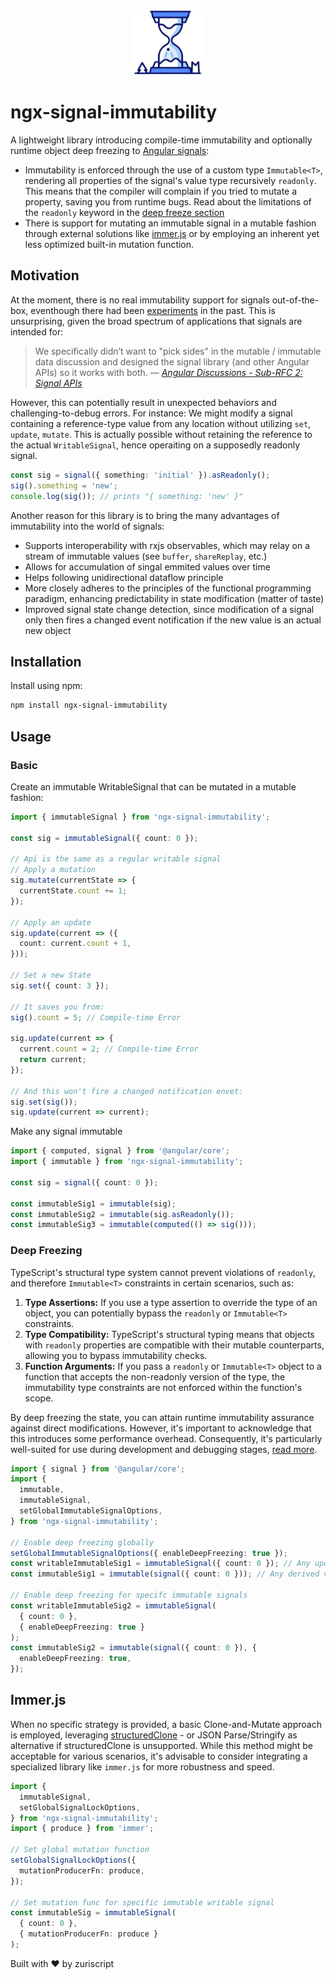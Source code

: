 <p align="center">
 <img width="22%" height="22%" src="logo.png">
</p>

# ngx-signal-immutability

A lightweight library introducing compile-time immutability and optionally runtime object deep freezing to [Angular signals](https://angular.io/guide/signals):

- Immutability is enforced through the use of a custom type `Immutable<T>`, rendering all properties of the signal's value type recursively `readonly`. This means that the compiler will complain if you tried to mutate a property, saving you from runtime bugs. Read about the limitations of the `readonly` keyword in the [deep freeze section](#deep-freezing)
- There is support for mutating an immutable signal in a mutable fashion through external solutions like [immer.js](https://immerjs.github.io/immer/) or by employing an inherent yet less optimized built-in mutation function.

## Motivation

At the moment, there is no real immutability support for signals out-of-the-box, eventhough there had been [experiments](https://github.com/angular/angular/pull/49644) in the past. This is unsurprising, given the broad spectrum of applications that signals are intended for:

> We specifically didn’t want to "pick sides" in the mutable / immutable
> data discussion and designed the signal library (and other Angular APIs)
> so it works with both.
> &mdash; <cite>[Angular Discussions - Sub-RFC 2: Signal APIs](https://github.com/angular/angular/discussions/49683)</cite>

However, this can potentially result in unexpected behaviors and challenging-to-debug errors. For instance:
We might modify a signal containing a reference-type value from any location without utilizing `set`, `update`, `mutate`. This is actually possible without retaining the reference to the actual `WritableSignal`, hence operaiting on a supposedly readonly signal.

```typescript
const sig = signal({ something: 'initial' }).asReadonly();
sig().something = 'new';
console.log(sig()); // prints "{ something: 'new' }"
```

Another reason for this library is to bring the many advantages of immutability into the world of signals:

- Supports interoperability with rxjs observables, which may relay on a stream of immutable values (see `buffer`, `shareReplay`, etc.)
- Allows for accumulation of singal emmited values over time
- Helps following unidirectional dataflow principle
- More closely adheres to the principles of the functional programming paradigm, enhancing predictability in state modification (matter of taste)
- Improved signal state change detection, since modification of a signal only then fires a changed event notification if the new value is an actual new object

## Installation

Install using npm:

```bash
npm install ngx-signal-immutability
```

## Usage

### Basic

Create an immutable WritableSignal that can be mutated in a mutable fashion:

```typescript
import { immutableSignal } from 'ngx-signal-immutability';

const sig = immutableSignal({ count: 0 });

// Api is the same as a regular writable signal
// Apply a mutation
sig.mutate(currentState => {
  currentState.count += 1;
});

// Apply an update
sig.update(current => ({
  count: current.count + 1,
}));

// Set a new State
sig.set({ count: 3 });

// It saves you from:
sig().count = 5; // Compile-time Error

sig.update(current => {
  current.count = 2; // Compile-time Error
  return current;
});

// And this won't fire a changed notification envet:
sig.set(sig());
sig.update(current => current);
```

Make any signal immutable

```typescript
import { computed, signal } from '@angular/core';
import { immutable } from 'ngx-signal-immutability';

const sig = signal({ count: 0 });

const immutableSig1 = immutable(sig);
const immutableSig2 = immutable(sig.asReadonly());
const immutableSig3 = immutable(computed(() => sig()));
```

### Deep Freezing

TypeScript's structural type system cannot prevent violations of `readonly`, and therefore `Immutable<T>` constraints in certain scenarios, such as:

1. **Type Assertions:** If you use a type assertion to override the type of an object, you can potentially bypass the `readonly` or `Immutable<T>` constraints.
2. **Type Compatibility:** TypeScript's structural typing means that objects with `readonly` properties are compatible with their mutable counterparts, allowing you to bypass immutability checks.
3. **Function Arguments:** If you pass a `readonly` or `Immutable<T>` object to a function that accepts the non-readonly version of the type, the immutability type constraints are not enforced within the function's scope.

By deep freezing the state, you can attain runtime immutability assurance against direct modifications. However, it's important to acknowledge that this introduces some performance overhead. Consequently, it's particularly well-suited for use during development and debugging stages, [read more](https://developer.mozilla.org/en-US/docs/Web/JavaScript/Reference/Global_Objects/Object/freeze).

```typescript
import { signal } from '@angular/core';
import {
  immutable,
  immutableSignal,
  setGlobalImmutableSignalOptions,
} from 'ngx-signal-immutability';

// Enable deep freezing globally
setGlobalImmutableSignalOptions({ enableDeepFreezing: true });
const writableImmutableSig1 = immutableSignal({ count: 0 }); // Any update of the value is automatically freezed
const immutableSig1 = immutable(signal({ count: 0 })); // Any derived value is automatically freezed

// Enable deep freezing for specifc immutable signals
const writableImmutableSig2 = immutableSignal(
  { count: 0 },
  { enableDeepFreezing: true }
);
const immutableSig2 = immutable(signal({ count: 0 }), {
  enableDeepFreezing: true,
});
```

## Immer.js

When no specific strategy is provided, a basic Clone-and-Mutate approach is employed, leveraging [structuredClone](https://developer.mozilla.org/en-US/docs/Web/API/structuredClone) - or JSON Parse/Stringify as alternative if structuredClone is unsupported. While this method might be acceptable for various scenarios, it's advisable to consider integrating a specialized library like `immer.js` for more robustness and speed.

```typescript
import {
  immutableSignal,
  setGlobalSignalLockOptions,
} from 'ngx-signal-immutability';
import { produce } from 'immer';

// Set global mutation function
setGlobalSignalLockOptions({
  mutationProducerFn: produce,
});

// Set mutation func for specific immutable writable signal
const immutableSig = immutableSignal(
  { count: 0 },
  { mutationProducerFn: produce }
);
```

Built with ❤️ by zuriscript
